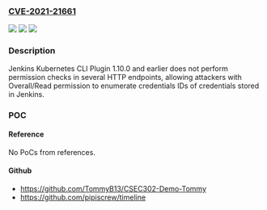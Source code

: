 ### [CVE-2021-21661](https://cve.mitre.org/cgi-bin/cvename.cgi?name=CVE-2021-21661)
![](https://img.shields.io/static/v1?label=Product&message=Jenkins%20Kubernetes%20CLI%20Plugin&color=blue)
![](https://img.shields.io/static/v1?label=Version&message=%3C%3D%201.10.0%20&color=brighgreen)
![](https://img.shields.io/static/v1?label=Vulnerability&message=CWE-862%3A%20Missing%20Authorization&color=brighgreen)

### Description

Jenkins Kubernetes CLI Plugin 1.10.0 and earlier does not perform permission checks in several HTTP endpoints, allowing attackers with Overall/Read permission to enumerate credentials IDs of credentials stored in Jenkins.

### POC

#### Reference
No PoCs from references.

#### Github
- https://github.com/TommyB13/CSEC302-Demo-Tommy
- https://github.com/pipiscrew/timeline

